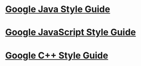 # [Google Java Style Guide](https://google.github.io/styleguide/javaguide.html)
# [Google JavaScript Style Guide](https://google.github.io/styleguide/jsguide.html)
# [Google C++ Style Guide](https://google.github.io/styleguide/cppguide.html)